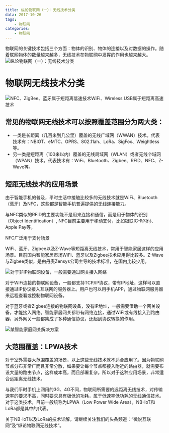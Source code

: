 ```yaml
---
title: 纵论物联网（一）：无线技术分类
data: 2017-10-26
tags:
    - 物联网
categories:
    - 物联网
---
```


物联网的关键技术包括三个方面：物体的识别、物体的连接以及对数据的操作。随着联网物体的数量越来越多，无线技术在物联网中发挥的作用也越来越大。
![纵论物联网（一）：无线技术分类](http://p1.pstatp.com/large/22d2000589af2a27d43f)
# 物联网无线技术分类
<!--more-->
![NFC、ZigBee、蓝牙属于短距离低速技术WiFi、Wireless USB属于短距离高速技术](http://ovfro7ddi.bkt.clouddn.com/2017-10-26-%E7%BA%B5%E8%AE%BA%E7%89%A9%E8%81%94%E7%BD%91%EF%BC%88%E4%B8%80%EF%BC%89%EF%BC%9A%E6%97%A0%E7%BA%BF%E6%8A%80%E6%9C%AF%E5%88%86%E7%B1%BB-91e71.png)

## 常见的物联网无线技术可以按照覆盖范围分为两大类：

- 一类是长距离（几百米到几公里）覆盖的无线广域网（WWAN）技术。代表技术有：NBIOT、eMTC、GPRS、802.11ah、LoRa、SigFox、Weightless等。
- 另一类是短距离（100米以内）覆盖的无线局域网（WLAN）或者无线个域网（WPAN）技术。代表技术有：WiFi、Bluetooth、Zigbee、RFID、NFC、Z-Wave等。

## 短距无线技术的应用场景

由于智能手机的普及，平时生活中接触比较多的无线技术就是WiFi、Bluetooth（蓝牙）及NFC，这些都是智能手机普遍提供的无线连接能力。

与NFC类似的RFID的主要功能不是用来连接和通信，而是用于物体的识别（Object Identification）, NFC目前主要用于移动支付，比如银联IC卡闪付、Apple Pay等。

NFC广泛用于支付场景

WiFi、蓝牙、Zigbee以及Z-Wave等短距离无线技术，常用于智能家居这样的应用场景。目前国内智能家居市场WiFi、蓝牙以及Zigbee技术应用得比较多。Z-Wave与Zigbee类似，是由丹麦Zensys公司主导的技术标准，在国内比较少用。

![对于非IP物联网设备，一般需要通过网关接入网络](http://p3.pstatp.com/large/2428000352d61d33b512)

对于WiFi连接的物联网设备，一般都支持TCP/IP协议，带有IP地址，这样可以直接通过IP协议接入互联网的服务器上。用户也可以用手机APP，通过物联网服务器来远程查看或控制物联网设备。

对于蓝牙或者Zigbee连接的物联网设备，没有IP地址，一般需要借助一个网关设备，才能接入网络。智能家居网关都带有网络连接，通过WiFi或有线接入到路由器，另外网关一般都集成了多种通信协议，还起到协议转换的作用。

![某智能家庭网关解决方案](http://p1.pstatp.com/large/242a00006c2c445b729b)
## 大范围覆盖：LPWA技术

对于室外需要大范围覆盖的场景，以上这些无线技术就不适合应用了。因为物联网节点分布非常广而且非常分散，如果要让每个节点都接入附近的路由器，就需要布设大量的路由节点，这样成本高，而且部署复杂。所以对于这种应用场景，非常适合远距离无线技术。

与我们平时手机上网用的3G、4G不同，物联网所需要的远距离无线技术，对传输速率的要求不高，同时要求具有极低的功耗，属于低速率低功耗的无线通信技术。对于这类技术，目前一般统称为LPWA（Low Power Wide Area），NB-IoT和LoRa都是其中的代表。

关于NB-IoT以及LoRa的技术详解，请继续关注我们的头条频道：“微说互联网”及“纵论物联网无线技术”。
